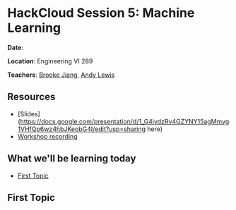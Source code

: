 
# HackCloud Session 5: Machine Learning

**Date**: 

**Location**: Engineering VI 289

**Teachers**: [Brooke Jiang](https://github.com/jiangxuann), [Andy Lewis](https://github.com/datowq)

## Resources

- [Slides](https://docs.google.com/presentation/d/1_G4iydzRv4GZYNY15agMmyg1VHfQp6wz4hbJKeobG4I/edit?usp=sharing here)
- [Workshop recording](https://youtu.be/jL2SbQxiFGM)

## What we'll be learning today

- [First Topic](#first-topic)

## First Topic